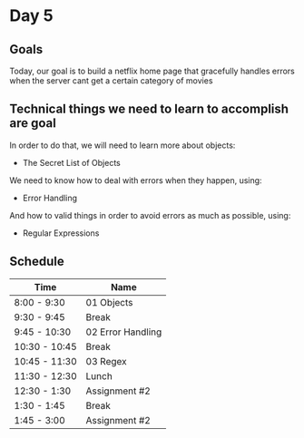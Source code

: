 # Day 5

## Goals

Today, our goal is to build a netflix home page that gracefully handles errors when the server
cant get a certain category of movies

## Technical things we need to learn to accomplish are goal

In order to do that, we will need to learn more about objects:

-   The Secret List of Objects

We need to know how to deal with errors when they happen, using:

-   Error Handling

And how to valid things in order to avoid errors as much as possible, using:

-   Regular Expressions

## Schedule

| Time          | Name              |
| ------------- | ----------------- |
| 8:00 - 9:30   | 01 Objects        |
| 9:30 - 9:45   | Break             |
| 9:45 - 10:30  | 02 Error Handling |
| 10:30 - 10:45 | Break             |
| 10:45 - 11:30 | 03 Regex          |
| 11:30 - 12:30 | Lunch             |
| 12:30 - 1:30  | Assignment #2     |
| 1:30 - 1:45   | Break             |
| 1:45 - 3:00   | Assignment #2     |
